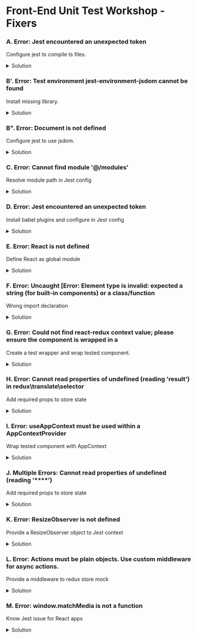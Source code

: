 # Front-End Unit Test Workshop - Fixers

### A. Error: Jest encountered an unexpected token
Configure jest to compile ts files.

<details>
<summary>Solution</summary>

- install **babel/preset-env**:
- install **babel/preset-react**
- install **babel/preset-typescript**
```shell
npm install -D @babel/preset-env
npm install -D @babel/preset-react
npm install -D @babel/preset-typescript
```
- add file **babel-jest.config.js** to project
```js
module.exports = {
  presets: ['@babel/preset-env', '@babel/preset-react']
}
```
- add file **babel.config.js** to project
```js
module.exports = {
  presets: [['@babel/preset-env', { targets: { node: 'current' } }],
    ["@babel/preset-react", {"runtime": "automatic"}]],
}
```
</details>

### B'. Error: Test environment jest-environment-jsdom cannot be found
Install missing library.

<details>
<summary>Solution</summary>

- install **jest-environment-jsdom**:
```shell
npm install -D jest-environment-jsdom
```
</details>

### B". Error: Document is not defined
Configure jest to use jsdom.

<details>
<summary>Solution</summary>

- Add `testEnvironment: 'jsdom'` to **jest.config.js**:
```js
module.exports = {
   testEnvironment: 'jsdom'
}
```
</details>

### C. Error: Cannot find module '@/modules'
Resolve module path in Jest config

<details>
<summary>Solution</summary>

- Add `roots: ['src', 'test']` to **jest.config.js**:
- Add `moduleDirectories: ['node_modules', __dirname]` to **jest.config.js**:
- Add `moduleNameMapper: {'^@/(.*)$': '<rootDir>/src/$1'}` to **jest.config.js**:
```js
module.exports = {
   testEnvironment: 'jsdom',
   roots: ['src', 'test'],
   moduleDirectories: ['node_modules', __dirname],
   moduleNameMapper: {
      '^@/(.*)$': '<rootDir>/src/$1',
   }
}
```
</details>

### D. Error: Jest encountered an unexpected token
Install babel plugins and configure in Jest config

<details>
<summary>Solution</summary>

- Install **babel/plugin-transform-runtime**:
- Install **babel-plugin-transform-vite-meta-env**:
- Add `plugins: ['@babel/transform-runtime', 'babel-plugin-transform-vite-meta-env']` to **babel-jest.config.js**
```js
module.exports = {
  presets: ['@babel/preset-env', '@babel/preset-react'],
  plugins: ['@babel/transform-runtime', 'babel-plugin-transform-vite-meta-env'],
}
```
- Add `transform: {
  "^.+\\.(js|jsx)$": ['babel-jest', { configFile: './babel-jest.config.js' }],
  }` to **jest.config.js**:
```js
module.exports = {
   testEnvironment: 'jsdom',
   roots: ['src', 'test'],
   moduleDirectories: ['node_modules', __dirname],
   moduleNameMapper: {
      '^@/(.*)$': '<rootDir>/src/$1',
   },
    transform: {
        "^.+\\.(js|jsx)$": ['babel-jest', { configFile: './babel-jest.config.js' }],
    }
}
```
</details>

### E. Error: React is not defined
Define React as global module

<details>
<summary>Solution</summary>

- Install **@testing-library/jest-dom**
```shell
npm install -D @testing-library/jest-dom
```
- Create `SetupJest.js` file under `/frontend/test/` directory and add:
```js
import '@testing-library/jest-dom';
import React from 'react';
global.React = React;
```
- Add `setupFilesAfterEnv: ['<rootDir>/test/SetupJest.js']` to **jest.config.js**
```js
module.exports = {
  testEnvironment: 'jsdom',
  roots: ['src', 'test'],
  moduleDirectories: ['node_modules', __dirname],
  moduleNameMapper: {
    '^@/(.*)$': '<rootDir>/src/$1',
  },
  transform: {
    "^.+\\.(js|jsx)$": ['babel-jest', { configFile: './babel-jest.config.js' }],
  },
  setupFilesAfterEnv: ['<rootDir>/test/SetupJest.js']
}
```
</details>

### F. Error: Uncaught [Error: Element type is invalid: expected a string (for built-in components) or a class/function
Wrong import declaration

<details>
<summary>Solution</summary>

- In file `test/pages/Customer/index.test.js` change
```js
import {Customer} from '../../../src/pages/Customer/index'
```
To
```js
import Customer from '../../../src/pages/Customer/index'
```
</details>

### G. Error: Could not find react-redux context value; please ensure the component is wrapped in a <Provider>
Create a test wrapper and wrap tested component.

<details>
<summary>Solution</summary>

- Install redux-mock-store
```shell
npm install -D redux-mock-store
```
- Create `TestRender.js` file under `/frontend/test/` directory and create test renderer:
```js
import {render} from '@testing-library/react'
import {Provider} from "react-redux";
import configureStore from 'redux-mock-store'

const state = {};
const mockStore = configureStore();
let store;

const providers = ({children}) => {
  store = mockStore(state)
  return (
          <Provider store={store}>
              {children}
          </Provider>
  )
}

const testRender = (ui, options) => render(ui, {wrapper: providers, ...options})
export {testRender}
```
- In your tests render tested component with  wrapped `testRender`
```js
testRender(<Customer />)
```
</details>

### H. Error: Cannot read properties of undefined (reading 'result') in redux\translate\selector
Add required props to store state

<details>
<summary>Solution</summary>

- In `TestRender.js` file add `translate: {result: 'ENG', langCode: 'ENG'}` to `const state`
```js
import {render} from '@testing-library/react'
import {Provider} from "react-redux";
import configureStore from 'redux-mock-store'

const state = {
  translate: {result: 'ENG', langCode: 'ENG'}
};
const mockStore = configureStore();
let store;

const providers = ({children}) => {
  store = mockStore(state)
  return (
          <Provider store={store}>
              {children}
          </Provider>
  )
}

const testRender = (ui, options) => render(ui, {wrapper: providers, ...options})
export {testRender}
```
</details>

### I. Error: useAppContext must be used within a AppContextProvider
Wrap tested component with AppContext

<details>
<summary>Solution</summary>

- In `TestRender.js` file import `AppContextProvider`
```js
import {AppContextProvider} from '@/context/appContext';
```
- Wrap tested component with `AppContextProvider`
```js
import {render} from '@testing-library/react'
import {Provider} from "react-redux";
import configureStore from 'redux-mock-store'
import {AppContextProvider} from '@/context/appContext';

const state = {
  translate: {result: 'ENG', langCode: 'ENG'}
};
const mockStore = configureStore();
let store;

const providers = ({children}) => {
  store = mockStore(state)
  return (
          <Provider store={store}>
            <AppContextProvider>
              {children}
            </AppContextProvider>
          </Provider>
  )
}

const testRender = (ui, options) => render(ui, {wrapper: providers, ...options})
export {testRender}
```
</details>

### J. Multiple Errors: Cannot read properties of undefined (reading '****')
Add required props to store state

<details>
<summary>Solution</summary>

- In `TestRender.js` file add expected props and values to `const state`
```js
const state = {
  translate: {result: 'ENG', langCode: 'ENG'},
  crud: {
    list: {
      isLoading: false,
      result: {
        items: [],
        pagination: {
          current: 0,
          pageSize: 0
        }
      }
    },
    delete: {
      isSuccess: true,
      isLoading: false,
      current: {
        _id: 1
      }
    }
  }
};
```
</details>

### K. Error: ResizeObserver is not defined
Provide a ResizeObserver object to Jest context

<details>
<summary>Solution</summary>

- Install **resize-observer-polyfill**
```shell
npm install -D resize-observer-polyfill
```
- In `SetupJest.js` add `global.ResizeObserver = require('resize-observer-polyfill')`
```js
import {jest} from '@jest/globals';
import '@testing-library/jest-dom';
import React from 'react';

global.React = React;
global.ResizeObserver = require('resize-observer-polyfill')
```
</details>

### L. Error: Actions must be plain objects. Use custom middleware for async actions.
Provide a middleware to redux store mock

<details>
<summary>Solution</summary>

- In `TestRender.js` import and pass `thunk` as param to `configureStore()` function
```js
import {render} from '@testing-library/react'
import {Provider} from "react-redux";
import configureStore from 'redux-mock-store'
import {AppContextProvider} from '@/context/appContext';
import thunk from'redux-thunk'

const state = {
    translate: {result: 'ENG', langCode: 'ENG'},
    crud: {
        list: {
            isLoading: false,
            result: {
                items: [],
                pagination: {
                    current: 0,
                    pageSize: 0
                }
            }
        },
        delete: {
            isSuccess: true,
            isLoading: false,
            current: {
                _id: 1
            }
        }
    }
};

const middleware = [thunk]
const mockStore = configureStore(middleware);
let store;

const providers = ({children}) => {
    store = mockStore(state)
    return (
        <Provider store={store}>
            <AppContextProvider>
                {children}
            </AppContextProvider>
        </Provider>
    )
}

const testRender = (ui, options) => render(ui, {wrapper: providers, ...options})

export {testRender}
```
</details>

### M. Error: window.matchMedia is not a function
Know Jest issue for React apps

<details>
<summary>Solution</summary>

- Mock `matchMedia` in `SetupJest.js` file
```js
import {jest} from '@jest/globals';
import '@testing-library/jest-dom';
import React from 'react';

global.React = React;
global.ResizeObserver = require('resize-observer-polyfill')

Object.defineProperty(window, 'matchMedia', {
    writable: true,
    value: jest.fn().mockImplementation(query => ({
        matches: false,
        media: query,
        onchange: null,
        addListener: jest.fn(),
        removeListener: jest.fn(),
        addEventListener: jest.fn(),
        removeEventListener: jest.fn(),
        dispatchEvent: jest.fn(),
    })),
});
```
</details>